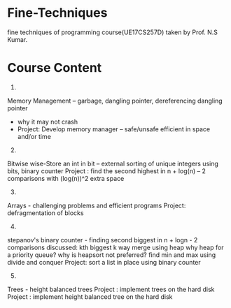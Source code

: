 # Fine-Techniques
fine techniques of programming 
course(UE17CS257D) taken by Prof. N.S Kumar.

# Course Content

1.
Memory Management – garbage, dangling pointer, dereferencing dangling pointer
- why it may not crash
- Project: Develop memory manager – safe/unsafe efficient in space and/or time

2.
Bitwise wise-Store an int in bit – external sorting of unique integers using bits, binary counter
Project : find the second highest in n + log(n) – 2 comparisons with (log(n))^2 extra space

3.
Arrays - challenging problems and efficient programs
Project: defragmentation of blocks

4.
stepanov's binary counter - 
finding second biggest in n + logn - 2 comparisons
discussed:
kth biggest
k way merge using heap
why heap for a priority queue?
why is heapsort not preferred?
find min and max using divide and conquer
Project: sort a list in place using binary counter

5.
Trees -  height balanced trees
Project : implement trees on the hard disk
Project : implement height balanced tree on the hard disk

